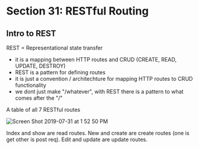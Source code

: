 # Section 31: RESTful Routing

## Intro to REST

REST = Representational state transfer

- it is a mapping between HTTP routes and CRUD (CREATE, READ, UPDATE, DESTROY)
- REST is a pattern for defining routes
- it is just a convention / architechture for mapping HTTP routes to CRUD functionality
- we dont just make "/whatever", with REST there is a pattern to what comes after the "/"

A table of all 7 RESTful routes

![Screen Shot 2019-07-31 at 1 52 50 PM](https://user-images.githubusercontent.com/42192106/62235369-cdc3af80-b39a-11e9-82e2-c072c8887754.png)

Index and show are read routes.
New and create are create routes (one is get other is post req).
Edit and update are update routes.
